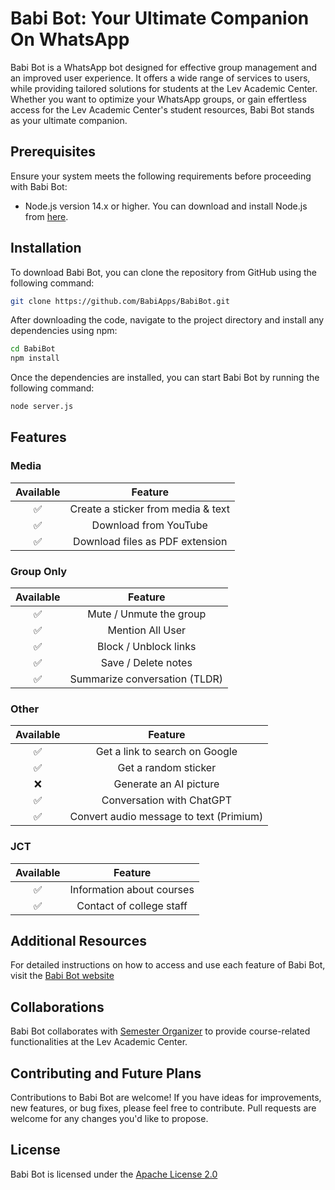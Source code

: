 # Babi Bot: Your Ultimate Companion On WhatsApp

Babi Bot is a WhatsApp bot designed for effective group management and an improved user experience. It offers a wide range of services to users, while providing tailored solutions for students at the Lev Academic Center. Whether you want to optimize your WhatsApp groups, or gain effertless access for the Lev Academic Center's student resources, Babi Bot stands as your ultimate companion.


## Prerequisites

Ensure your system meets the following requirements before proceeding with Babi Bot:

- Node.js version 14.x or higher. You can download and install Node.js from [here](https://nodejs.org/).


## Installation

To download Babi Bot, you can clone the repository from GitHub using the following command:

```bash
git clone https://github.com/BabiApps/BabiBot.git
```


After downloading the code, navigate to the project directory and install any dependencies using npm:

```bash
cd BabiBot
npm install
```


Once the dependencies are installed, you can start Babi Bot by running the following command:

```bash
node server.js
```


 ## Features

### Media

| Available |                Feature           |
| :-----------: | :--------------------------------:|
|       ✅       | Create a sticker from media & text |
|       ✅        |   Download from YouTube             |
|       ✅        |   Download files as PDF extension |


### Group Only


|   Available |              Feature                |
| :------------: | :---------------------------------------------: |
|       ✅        |  Mute / Unmute the group   |
|       ✅        |  Mention All User |
|       ✅        |  Block / Unblock links    |
|       ✅        |   Save / Delete notes             |
|       ✅        |   Summarize conversation (TLDR)            |

### Other  

| Available  |                     Feature                     |
| :------------: | :---------------------------------------------: |
|       ✅        |   Get a link to search on Google        |
|       ✅        |   Get a random sticker 
|       ❌        |   Generate an AI picture                         |
|       ✅        |   Conversation with ChatGPT            |
|       ✅        |   Convert audio message to text (Primium)        |

### JCT 

|  Available |                     Feature                     |
| :------------: | :---------------------------------------------: |
|       ✅        |   Information about courses                |
|       ✅        |   Contact of college staff         |




## Additional Resources

For detailed instructions on how to access and use each feature of Babi Bot, visit the [Babi Bot website](https://babiapps.github.io/BabiBot/)




## Collaborations

Babi Bot collaborates with [Semester Organizer](https://github.com/ItamarShalev/semester_organizer) to provide course-related functionalities at the Lev Academic Center.



## Contributing and Future Plans

Contributions to Babi Bot are welcome! If you have ideas for improvements, new features, or bug fixes, please feel free to contribute. Pull requests are welcome for any changes you'd like to propose.



## License

Babi Bot is licensed under the [Apache License 2.0](LICENSE)
